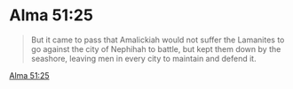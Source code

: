 # Alma 51:25

> But it came to pass that Amalickiah would not suffer the Lamanites to go against the city of Nephihah to battle, but kept them down by the seashore, leaving men in every city to maintain and defend it.

[Alma 51:25](https://www.churchofjesuschrist.org/study/scriptures/bofm/alma/51?lang=eng&id=p25#p25)


